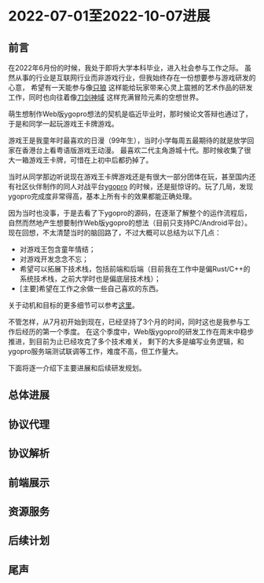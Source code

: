 # 2022-07-01至2022-10-07进展

## 前言
在2022年6月份的时候，我处于即将大学本科毕业，进入社会参与工作之际。
虽然从事的行业是互联网行业而非游戏行业，但我始终存在一份想要参与游戏研发的心意，
希望有一天能参与像[只狼](https://zh.wikipedia.org/zh-cn/%E9%9A%BB%E7%8B%BC%EF%BC%9A%E6%9A%97%E5%BD%B1%E9%9B%99%E6%AD%BB)
这样能给玩家带来心灵上震撼的艺术作品的研发工作，同时也向往着像[刀剑神域](https://zh.wikipedia.org/wiki/%E5%88%80%E5%8A%8D%E7%A5%9E%E5%9F%9F)
这样充满冒险元素的空想世界。

萌生想制作Web版ygopro想法的契机是临近毕业时，那时候论文答辩也通过了，于是和同学一起玩游戏王卡牌游戏。

游戏王是我童年时最喜欢的日漫（99年生），当时小学每周五最期待的就是放学回家在香港台上看粤语版游戏王动漫。
最喜欢二代主角游城十代。那时候收集了很大一箱游戏王卡牌，可惜在上初中后都扔掉了。

当时从同学那边听说现在游戏王卡牌游戏还是有很大一部分团体在玩，甚至国内还有社区伙伴制作的同人对战平台[ygopro](https://ygopro.org/)
的时候，还是挺惊讶的。玩了几局，发现ygopro完成度非常得高，基本上所有卡的效果都能正确处理。

因为当时也没事，于是去看了下ygopro的源码，在逐渐了解整个的运作流程后，自然而然地产生想要制作Web版ygopro的想法（目前只支持PC/Android平台）。
现在回想，不太清楚当时的脑回路了，不过大概可以总结为以下几点：
- 对游戏王包含童年情结；
- 对游戏开发念念不忘；
- 希望可以拓展下技术栈，包括前端和后端（目前我在工作中是偏Rust/C++的系统技术栈，之前大学时也是偏底层技术栈）；
- [主要]希望在工作之余做一些自己喜欢的东西。

关于动机和目标的更多细节可以参考[这里](https://github.com/DarkNeos/ygopro-doc/blob/main/README.md)。

不管怎样，从7月初开始到现在，已经坚持了3个月的时间，同时这也是我参与工作后经历的第一个季度。
在这个季度中，Web版ygopro的研发工作在周末中稳步推进，到目前为止已经攻克了多个技术难关，
剩下的大多是编写业务逻辑，和ygopro服务端测试联调等工作，难度不高，但工作量大。

下面将逐一介绍下主要进展和后续研发规划。

## 总体进展

## 协议代理

## 协议解析

## 前端展示

## 资源服务

## 后续计划

## 尾声


